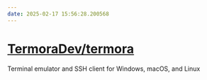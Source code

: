 ```yaml
---
date: 2025-02-17 15:56:28.200568
---
```


# [TermoraDev/termora](https://github.com/TermoraDev/termora)

Terminal emulator and SSH client for Windows, macOS, and Linux